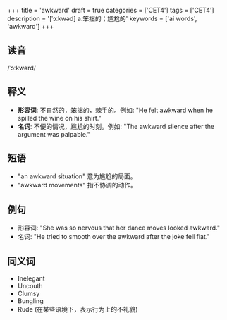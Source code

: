 +++
title = 'awkward'
draft = true
categories = ['CET4']
tags = ['CET4']
description = '[ˈɔːkwəd] a.笨拙的；尴尬的'
keywords = ['ai words', 'awkward']
+++

## 读音
/ˈɔːkwərd/

## 释义
- **形容词**: 不自然的，笨拙的，棘手的。例如: "He felt awkward when he spilled the wine on his shirt."
- **名词**: 不便的情况，尴尬的时刻。例如: "The awkward silence after the argument was palpable."

## 短语
- "an awkward situation" 意为尴尬的局面。
- "awkward movements" 指不协调的动作。

## 例句
- 形容词: "She was so nervous that her dance moves looked awkward."
- 名词: "He tried to smooth over the awkward after the joke fell flat."

## 同义词
- Inelegant
- Uncouth
- Clumsy
- Bungling
- Rude (在某些语境下，表示行为上的不礼貌)
